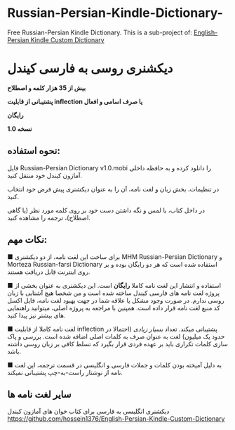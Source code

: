 # Russian-Persian-Kindle-Dictionary-
Free Russian-Persian Kindle Dictionary. This is a sub-project of: [English-Persian Kindle Custom Dictionary](github.com/hossein1376/English-Persian-Kindle-Custom-Dictionary)

# دیکشنری روسی به فارسی کیندل
**بیش از 35 هزار کلمه و اصطلاح**

**پشتیبانی از قابلیت inflection یا صرف اسامی و افعال**

**رایگان**

**نسخه 1.0**

## نحوه استفاده:
فایل Russian-Persian Dictionary v1.0.mobi را دانلود کرده و به حافظه داخلی آمازون کیندل خود منتقل کنید.

در تنظیمات، بخش زبان و لغت نامه، آن را به عنوان دیکشنری پیش فرض خود انتخاب کنید.

در داخل کتاب، با لمس و نگه داشتن دست خود بر روی کلمه مورد نظر (یا گاهی اصطلاح)، ترجمه را مشاهده کنید.

## نکات مهم:
■ برای ساخت این لغت نامه، از دو دیکشنری MHM Russian-Persian Dictionary و Morteza Russian-farsi Dictionary استفاده شده است که هر دو رایگان بوده و بر روی اینترنت قابل دریافت هستند.

■ استفاده و انتشار این لغت نامه کاملا **رایگان** است. این دیکشنری به عنوان بخشی از پروژه لغت نامه های فارسی کیندل ساخته شده است و من شخصا هیچ آشنایی با زبان روسی ندارم.
در صورت وجود مشکل یا علاقه شما در جهت بهبود لغت نامه، فایل اکسل کد منبع لغت نامه قرار داده است. همپنین با مراجعه به پروژه اصلی، میتوانید راهنمایی های بیشتر نیز پیدا کنید.

■ لغت نامه کاملا از قابلیت inflection پشتیبانی میکند. تعداد *بسیار زیادی* (احتمالا در حدود یک میلیون) لغت به عنوان صرف به کلمات اصلی اضافه شده است. 
بررسی و پاک سازی کلمات تکراری باید بر عهده فردی قرار بگیرد که تسلط کافی بر زبان روسی داشته باشد.

■ به دلیل آمیخته بودن کلمات و جملات فارسی و انگلیسی در قسمت ترجمه، این لغت نامه از نوشتار راست-به-چپ پشتیبانی نمیکند.

## سایر لغت نامه ها
دیکشنری انگلیسی به فارسی برای کتاب خوان های آمازون کیندل https://github.com/hossein1376/English-Persian-Kindle-Custom-Dictionary

